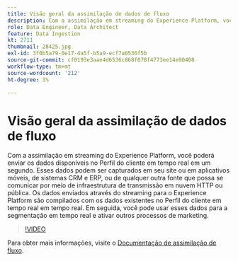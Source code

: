 ```yaml
---
title: Visão geral da assimilação de dados de fluxo
description: Com a assimilação em streaming do Experience Platform, você poderá enviar os dados disponíveis no Perfil do cliente em tempo real em um segundo. Esses dados podem ser capturados em seu site ou em aplicativos móveis, de sistemas CRM e ERP, ou de qualquer outra fonte que possa se comunicar por meio de infraestrutura de transmissão em nuvem HTTP ou pública. Os dados enviados através do streaming para o Experience Platform são compilados com os dados existentes no Perfil do cliente em tempo real em tempo real. Em seguida, você pode usar esses dados para a segmentação em tempo real e ativar outros processos de marketing.
role: Data Engineer, Data Architect
feature: Data Ingestion
kt: 2711
thumbnail: 28425.jpg
exl-id: 3f0b5a79-0e17-4a5f-b5a9-ecf7a6536f5b
source-git-commit: cf0193e3aae4d6536c868f078f4773ee14e90408
workflow-type: tm+mt
source-wordcount: '212'
ht-degree: 3%

---
```


# Visão geral da assimilação de dados de fluxo

Com a assimilação em streaming do Experience Platform, você poderá enviar os dados disponíveis no Perfil do cliente em tempo real em um segundo. Esses dados podem ser capturados em seu site ou em aplicativos móveis, de sistemas CRM e ERP, ou de qualquer outra fonte que possa se comunicar por meio de infraestrutura de transmissão em nuvem HTTP ou pública. Os dados enviados através do streaming para o Experience Platform são compilados com os dados existentes no Perfil do cliente em tempo real em tempo real. Em seguida, você pode usar esses dados para a segmentação em tempo real e ativar outros processos de marketing.

>[!VIDEO](https://video.tv.adobe.com/v/28425?quality=12&learn=on)

Para obter mais informações, visite o [Documentação de assimilação de fluxo](https://experienceleague.adobe.com/docs/experience-platform/ingestion/streaming/overview.html?lang=pt-BR).